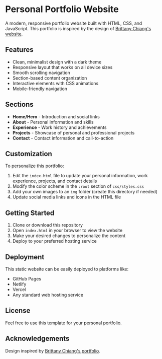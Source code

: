 # Personal Portfolio Website

A modern, responsive portfolio website built with HTML, CSS, and JavaScript. This portfolio is inspired by the design of [Brittany Chiang's website](https://brittanychiang.com/).

## Features

- Clean, minimalist design with a dark theme
- Responsive layout that works on all device sizes
- Smooth scrolling navigation
- Section-based content organization
- Interactive elements with CSS animations
- Mobile-friendly navigation

## Sections

- **Home/Hero** - Introduction and social links
- **About** - Personal information and skills
- **Experience** - Work history and achievements
- **Projects** - Showcase of personal and professional projects
- **Contact** - Contact information and call-to-action

## Customization

To personalize this portfolio:

1. Edit the `index.html` file to update your personal information, work experience, projects, and contact details
2. Modify the color scheme in the `:root` section of `css/styles.css`
3. Add your own images to an `img` folder (create this directory if needed)
4. Update social media links and icons in the HTML file

## Getting Started

1. Clone or download this repository
2. Open `index.html` in your browser to view the website
3. Make your desired changes to personalize the content
4. Deploy to your preferred hosting service

## Deployment

This static website can be easily deployed to platforms like:

- GitHub Pages
- Netlify
- Vercel
- Any standard web hosting service

## License

Feel free to use this template for your personal portfolio.

## Acknowledgements

Design inspired by [Brittany Chiang's portfolio](https://brittanychiang.com/).
